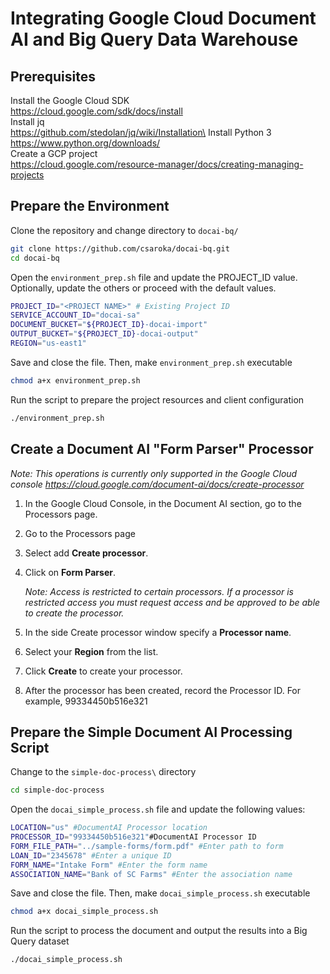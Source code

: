 # Integrating Google Cloud Document AI and Big Query Data Warehouse

## Prerequisites

Install the Google Cloud SDK \
https://cloud.google.com/sdk/docs/install \
Install jq \
https://github.com/stedolan/jq/wiki/Installation\
Install Python 3 \
https://www.python.org/downloads/ \
Create a GCP project \
https://cloud.google.com/resource-manager/docs/creating-managing-projects

## Prepare the Environment

Clone the repository and change directory to `docai-bq/`

```bash
git clone https://github.com/csaroka/docai-bq.git
cd docai-bq
```

Open the `environment_prep.sh` file and update the PROJECT_ID value. Optionally, update the others or proceed with the default values.

```bash
PROJECT_ID="<PROJECT NAME>" # Existing Project ID
SERVICE_ACCOUNT_ID="docai-sa"
DOCUMENT_BUCKET="${PROJECT_ID}-docai-import"
OUTPUT_BUCKET="${PROJECT_ID}-docai-output"
REGION="us-east1"
```

Save and close the file. Then, make `environment_prep.sh` executable

```bash
chmod a+x environment_prep.sh
```

Run the script to prepare the project resources and client configuration

```bash
./environment_prep.sh
```

## Create a Document AI "Form Parser" Processor

*Note: This operations is currently only supported in the Google Cloud console
https://cloud.google.com/document-ai/docs/create-processor*

1. In the Google Cloud Console, in the Document AI section, go to the Processors page.
2. Go to the Processors page
3. Select add **Create processor**.
4. Click on **Form Parser**.

    *Note: Access is restricted to certain processors. If a processor is restricted access you must request access and be approved to be able to create the processor.*

5. In the side Create processor window specify a **Processor name**.
6. Select your **Region** from the list.
7. Click **Create** to create your processor.
8. After the processor has been created, record the Processor ID. For example, 99334450b516e321

## Prepare the Simple Document AI Processing Script

Change to the `simple-doc-process\` directory

```bash
cd simple-doc-process
```

Open the `docai_simple_process.sh` file and update the following values:

```bash
LOCATION="us" #DocumentAI Processor location
PROCESSOR_ID="99334450b516e321"#DocumentAI Processor ID
FORM_FILE_PATH="../sample-forms/form.pdf" #Enter path to form
LOAN_ID="2345678" #Enter a unique ID
FORM_NAME="Intake Form" #Enter the form name
ASSOCIATION_NAME="Bank of SC Farms" #Enter the association name
```

Save and close the file. Then, make `docai_simple_process.sh` executable

```bash
chmod a+x docai_simple_process.sh
```

Run the script to process the document and output the results into a Big Query dataset

```bash
./docai_simple_process.sh
```
